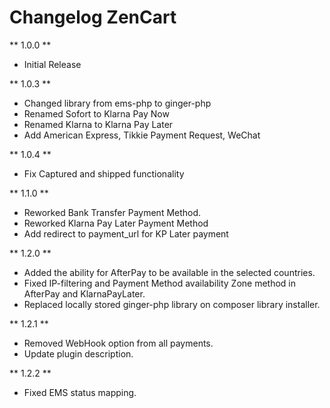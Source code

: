 # Changelog ZenCart

** 1.0.0 **

* Initial Release

** 1.0.3 **

* Changed library from ems-php to ginger-php
* Renamed Sofort to Klarna Pay Now
* Renamed Klarna to Klarna Pay Later
* Add American Express, Tikkie Payment Request, WeChat 

** 1.0.4 **

* Fix Captured and shipped functionality

** 1.1.0 **

* Reworked Bank Transfer Payment Method.
* Reworked Klarna Pay Later Payment Method
* Add redirect to payment_url for KP Later payment

** 1.2.0 ** 

* Added the ability for AfterPay to be available in the selected countries.
* Fixed IP-filtering and Payment Method availability Zone method in AfterPay and KlarnaPayLater.
* Replaced locally stored ginger-php library on composer library installer.

** 1.2.1 **

* Removed WebHook option from all payments.
* Update plugin description.

** 1.2.2 **

* Fixed EMS status mapping.